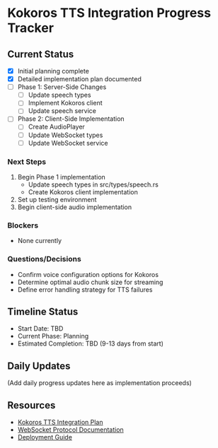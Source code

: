 # Kokoros TTS Integration Progress Tracker

## Current Status

- [x] Initial planning complete
- [x] Detailed implementation plan documented
- [ ] Phase 1: Server-Side Changes
  - [ ] Update speech types
  - [ ] Implement Kokoros client
  - [ ] Update speech service
- [ ] Phase 2: Client-Side Implementation
  - [ ] Create AudioPlayer
  - [ ] Update WebSocket types
  - [ ] Update WebSocket service

### Next Steps
1. Begin Phase 1 implementation
   - Update speech types in src/types/speech.rs
   - Create Kokoros client implementation
2. Set up testing environment
3. Begin client-side audio implementation

### Blockers
- None currently

### Questions/Decisions
- Confirm voice configuration options for Kokoros
- Determine optimal audio chunk size for streaming
- Define error handling strategy for TTS failures

## Timeline Status
- Start Date: TBD
- Current Phase: Planning
- Estimated Completion: TBD (9-13 days from start)

## Daily Updates
(Add daily progress updates here as implementation proceeds)

## Resources
- [Kokoros TTS Integration Plan](kokoros-tts-integration.md)
- [WebSocket Protocol Documentation](../api/websocket.md)
- [Deployment Guide](../deployment/docker.md)